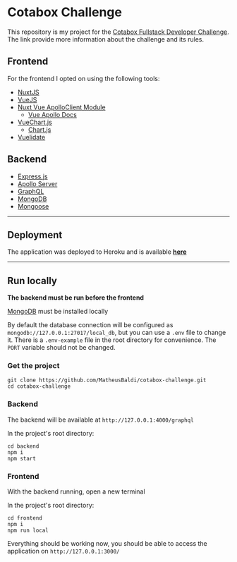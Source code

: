 # Cotabox Challenge

This repository is my project for the [Cotabox Fullstack Developer Challenge](https://github.com/Cotabox/fullstack-challenge). The link provide more information about the challenge and its rules.

## Frontend
For the frontend I opted on using the following tools:
* [NuxtJS](https://nuxtjs.org/)
* [VueJS](https://vuejs.org/)
* [Nuxt Vue ApolloClient Module](https://github.com/nuxt-community/apollo-module)
    * [Vue Apollo Docs](https://vue-apollo.netlify.com/guide/)
* [VueChart.js](https://vue-chartjs.org/)
    * [Chart.js](https://www.chartjs.org/)
* [Vuelidate](https://vuelidate.netlify.com/)


## Backend

* [Express.js](https://expressjs.com/)
* [Apollo Server](https://www.apollographql.com/docs/apollo-server/)
* [GraphQL](https://graphql.org/)
* [MongoDB](https://www.mongodb.com)
* [Mongoose](https://mongoosejs.com/)


---

## Deployment
The application was deployed to Heroku and is available [**here**](https://cotabox-challenge.herokuapp.com/)

---


## Run locally


**The backend must be run before the frontend**

[MongoDB](https://www.mongodb.com) must be installed locally

By default the database connection will be configured as `mongodb://127.0.0.1:27017/local_db`, but you can use a `.env` file to change it. There is a `.env-example` file in the root directory for convenience. The `PORT` variable should not be changed.


### Get the project

```
git clone https://github.com/MatheusBaldi/cotabox-challenge.git
cd cotabox-challenge 
```


### Backend

The backend will be available at `http://127.0.0.1:4000/graphql`

In the project's root directory:
```
cd backend
npm i
npm start
```


### Frontend

With the backend running, open a new terminal

In the project's root directory:
```
cd frontend
npm i
npm run local
```


Everything should be working now, you should be able to access the application on `http://127.0.0.1:3000/`